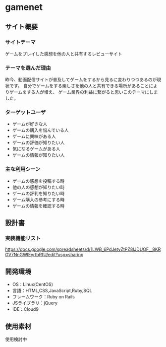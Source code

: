# gamenet

## サイト概要
### サイトテーマ
ゲームをプレイした感想を他の人と共有するレビューサイト

### テーマを選んだ理由
昨今、動画配信サイトが普及してゲームをするから見るに変わりつつあるのが現状です。
自分でゲームをする楽しさを他の人と共有できる場所があることによりゲームをする人が増え、
ゲーム業界の利益に繋がると思いこのテーマにしました。


### ターゲットユーザ
- ゲームが好きな人
- ゲームの購入を悩んでいる人
- ゲームに興味がある人
- ゲームの評価が知りたい人
- 気になるゲームがある人
- ゲームの情報が知りたい人

### 主な利用シーン
- ゲームの感想を投稿する時
- 他の人の感想が知りたい時
- ゲームの評判を知りたい時
- ゲーム購入の参考にする時
- ゲームの情報を確認する時

## 設計書
### 実装機能リスト
https://docs.google.com/spreadsheets/d/1LWB_6PdJetvZtPZ8lJDUOF__8KRGV7NnGWlEyrtbRfU/edit?usp=sharing

## 開発環境
- OS：Linux(CentOS)
- 言語：HTML,CSS,JavaScript,Ruby,SQL
- フレームワーク：Ruby on Rails
- JSライブラリ：jQuery
- IDE：Cloud9

## 使用素材
使用検討中
